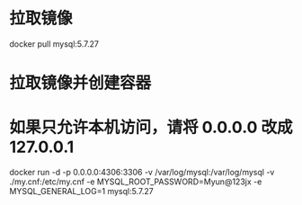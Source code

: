 # 拉取镜像

docker pull mysql:5.7.27

# 拉取镜像并创建容器

# 如果只允许本机访问，请将 0.0.0.0 改成 127.0.0.1

docker run -d -p 0.0.0.0:4306:3306 -v /var/log/mysql:/var/log/mysql -v ./my.cnf:/etc/my.cnf -e MYSQL_ROOT_PASSWORD=Myun@123jx -e MYSQL_GENERAL_LOG=1 mysql:5.7.27
